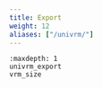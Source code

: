 ```yaml
---
title: Export
weight: 12
aliases: ["/univrm/"]
---
```


```{toctree}
:maxdepth: 1
univrm_export
vrm_size
```
